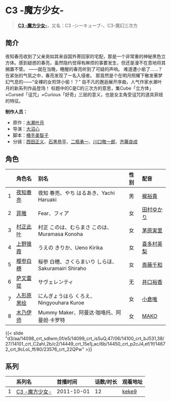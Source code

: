 # C3 -魔方少女-


> <u>**[C3 -魔方少女-](http://bgm.tv/subject/18629)**</u>，又名：C3 -シーキューブ-、C3-魔幻三次方

## 简介


夜知春亮收到了父亲突如其来自国外寄回家的宅配，那是一个非常重的神秘黑色立方体。感到疑惑的春亮，虽然隐约觉得有麻烦的事要发生，但还是漫不在意地将其搁置不管。
——就在当晚，睡醒的春亮听到了可疑的声响。
难道遭小偷了……？
在紧张的气氛之中，春亮发现了一名入侵者。
那竟然是个在明月照耀下散发著梦幻气息的——“全裸的女煎饼小偷！？”
自不凡的邂逅展开序曲，人气作家水濑叶月的新系列作品登场！
标题中的C是C的三次方的意思，集Cube「立方体」×Cursed「诅咒」×Curious「好奇」三层的意义，也是女主角受诅咒的道具菲娅的特征。

**制作人员：**
- 原作：[水濑叶月](http://bgm.tv/person/7054)
- 导演：[大沼心](http://bgm.tv/person/2860)
- 脚本：[横手美智子](http://bgm.tv/person/337)
- 分镜：[西田正义](http://bgm.tv/person/1721)、[石黑恭平](http://bgm.tv/person/14365)、[二瓶勇一](http://bgm.tv/person/14240)、[川口敬一郎](http://bgm.tv/person/3086)、[齐藤良成](http://bgm.tv/person/11564)

## 角色

|     |   角色名   |   别名  | 性别 |  配音  |
|:--- |:------  |:----      |:---  |:--   |
| 1 | [夜知春亮](http://bgm.tv/character/14098) | 夜知 春亮、やち はるあき、Yachi Haruaki | 男 | [梶裕貴](http://bgm.tv/person/5209) |
| 2 | [菲雅](http://bgm.tv/character/14099) | Fear、フィア | 女 | [田村ゆかり](http://bgm.tv/person/3965) |
| 3 | [村正此叶](http://bgm.tv/character/14100) | 村正 このは、むらまさ このは、Muramasa Konoha | 女 | [茅原実里](http://bgm.tv/person/4421) |
| 4 | [上野锥霞](http://bgm.tv/character/14101) | うえの きりか、Ueno Kirika | 女 | [喜多村英梨](http://bgm.tv/person/4251) |
| 5 | [樱参白穗](http://bgm.tv/character/14449) | 桜参 白穂、さくらまいり しらほ、Sakuramairi Shiraho | 女 | [斎藤千和](http://bgm.tv/person/4249) |
| 6 | [萨文蕾提](http://bgm.tv/character/14450) | サヴェレンティ | 无 | [井口裕香](http://bgm.tv/person/4851) |
| 7 | [人形原黑绘](http://bgm.tv/character/14672) | にんぎょうはら くろえ、Ningyouhara Kuroe | 女 | [小倉唯](http://bgm.tv/person/6447) |
| 8 | [木乃伊师](http://bgm.tv/character/23576) | Mummy Maker、阿曼达·咖咯托、阿曼妲·卡罗特 | 女 | [MAKO](http://bgm.tv/person/6768) |

{{< slide "d3/aa/14098_crt_sdlwm,0f/e5/14099_crt_is5uQ,47/06/14100_crt_bJ531,38/27/14101_crt_C2ahl,2b/c2/14449_crt_15e1j,ac/6b/14450_crt_p2cJ4,ef/1f/14672_crt_9cLoL,ff/80/23576_crt_22QPw" >}}

## 系列

|     | 系列名       | 首播时间       | 话数/时长 | 观看地址                                                    |
| :-- | :-------- | :--------- | :---- | :------------------------------------------------------ |
| 1   |[C3 -魔方少女-](https://bgm.tv/subject/18629)| 2011-10-01 | 12    | [keke9](https://www.keke9.app/play/24391-4-193103.html) |




